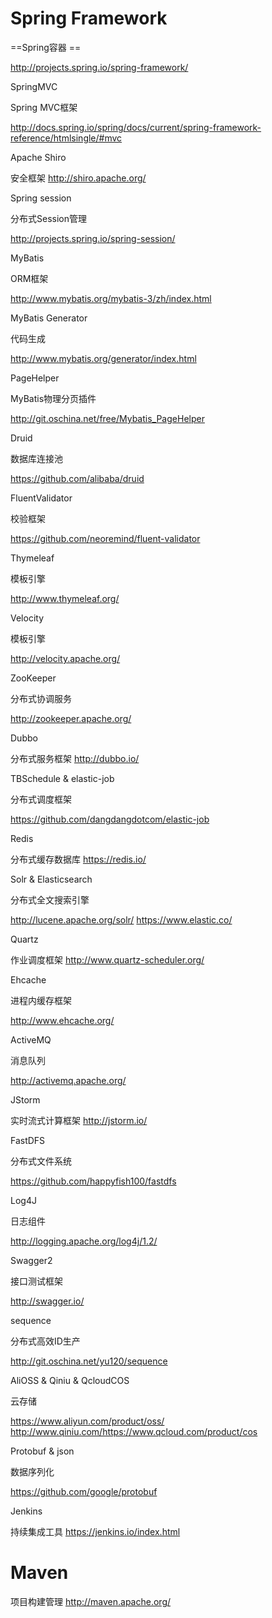 # Spring Framework

==Spring容器 ==  

http://projects.spring.io/spring-framework/

SpringMVC

Spring MVC框架

 http://docs.spring.io/spring/docs/current/spring-framework-reference/htmlsingle/#mvc

Apache Shiro

安全框架 http://shiro.apache.org/

Spring session

分布式Session管理

 http://projects.spring.io/spring-session/

MyBatis

ORM框架 

http://www.mybatis.org/mybatis-3/zh/index.html

MyBatis Generator

代码生成 

http://www.mybatis.org/generator/index.html

PageHelper

MyBatis物理分页插件 

http://git.oschina.net/free/Mybatis_PageHelper

Druid

数据库连接池 

https://github.com/alibaba/druid

FluentValidator

校验框架

 https://github.com/neoremind/fluent-validator

Thymeleaf

模板引擎 

http://www.thymeleaf.org/

Velocity

模板引擎 

http://velocity.apache.org/

ZooKeeper

分布式协调服务 

http://zookeeper.apache.org/

Dubbo

分布式服务框架 http://dubbo.io/

TBSchedule & elastic-job

分布式调度框架

 https://github.com/dangdangdotcom/elastic-job

Redis

分布式缓存数据库 https://redis.io/

Solr & Elasticsearch

分布式全文搜索引擎 

http://lucene.apache.org/solr/ https://www.elastic.co/

Quartz

作业调度框架 http://www.quartz-scheduler.org/

Ehcache

进程内缓存框架

 http://www.ehcache.org/

ActiveMQ

消息队列 

http://activemq.apache.org/

JStorm

实时流式计算框架 http://jstorm.io/

FastDFS

分布式文件系统 

https://github.com/happyfish100/fastdfs

Log4J

日志组件 

http://logging.apache.org/log4j/1.2/

Swagger2

接口测试框架

 http://swagger.io/

sequence

分布式高效ID生产 

http://git.oschina.net/yu120/sequence

AliOSS & Qiniu & QcloudCOS

 

云存储 

https://www.aliyun.com/product/oss/ http://www.qiniu.com/https://www.qcloud.com/product/cos

Protobuf & json

数据序列化 

https://github.com/google/protobuf

Jenkins

持续集成工具 https://jenkins.io/index.html

# Maven

项目构建管理 http://maven.apache.org/